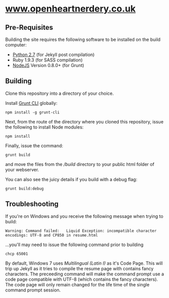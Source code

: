 www.openheartnerdery.co.uk
================================

Pre-Requisites
--------------------------------

Building the site requires the following software to be installed on the build computer:

* <a href="http://www.python.org/download/releases/2.7/">Python 2.7</a> (for Jekyll post compilation)
* Ruby 1.9.3 (for SASS compilation)
* <a href="http://nodejs.org/">NodeJS</a> Version 0.8.0+ (for Grunt)

Building
--------------------------------

Clone this repository into a directory of your choice.

Install <a href="https://npmjs.org/package/grunt-cli">Grunt CLI</a> globally:

```
npm install -g grunt-cli
```

Next, from the route of the directory where you cloned this repository, issue the following to install Node modules:

```
npm install
```

Finally, issue the command:

```
grunt build
```

and move the files from the _/build_ directory to your public html folder of your webserver.

You can also see the juicy details if you build with a debug flag:

```
grunt build:debug
```

Troubleshooting
--------------------------------

If you're on Windows and you receive the following message when trying to build:

```
Warning: Command failed:   Liquid Exception: incompatible character encodings: UTF-8 and CP850 in resume.html
```

...you'll may need to issue the following command prior to building

```
chcp 65001
```

By default, Windows 7 uses *Multilingual (Latin I)* as it's Code Page. This will trip up Jekyll as it tries to compile the resume page with contains fancy characters. The preceeding command will make the command prompt use a code page compatible with UTF-8 (which contains the fancy characters). The code page will only remain changed for the life time of the single command prompt session.
